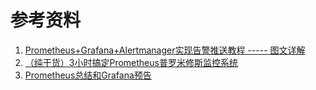 # 参考资料

1. [Prometheus+Grafana+Alertmanager实现告警推送教程 ----- 图文详解](https://www.cnblogs.com/xuwujing/p/14065740.html)
2. [（纯干货）3小时搞定Prometheus普罗米修斯监控系统](https://www.bilibili.com/video/BV16J411z7SQ/?p=5&spm_id_from=pageDriver)
3. [Prometheus总结和Grafana预告](https://mp.weixin.qq.com/s?__biz=MzU5MzUxMDkyNQ==&mid=2247484727&idx=1&sn=a3803e5e4fbde8501e6f0095daa2376f&chksm=fe0e1255c9799b434b3a1f20dbdc9832830ca4b51d5cf809aff34786ef9aace955db98b96652&token=894612663&lang=zh_CN#rd)
